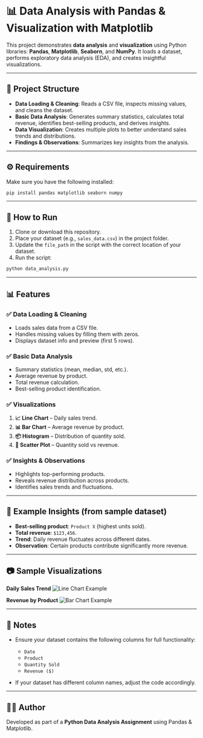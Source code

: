 

# 📊 Data Analysis with Pandas & Visualization with Matplotlib

This project demonstrates **data analysis** and **visualization** using Python libraries: **Pandas**, **Matplotlib**, **Seaborn**, and **NumPy**.
It loads a dataset, performs exploratory data analysis (EDA), and creates insightful visualizations.

---

## 📂 Project Structure

* **Data Loading & Cleaning**: Reads a CSV file, inspects missing values, and cleans the dataset.
* **Basic Data Analysis**: Generates summary statistics, calculates total revenue, identifies best-selling products, and derives insights.
* **Data Visualization**: Creates multiple plots to better understand sales trends and distributions.
* **Findings & Observations**: Summarizes key insights from the analysis.

---

## ⚙️ Requirements

Make sure you have the following installed:

```bash
pip install pandas matplotlib seaborn numpy
```

---

## 🚀 How to Run

1. Clone or download this repository.
2. Place your dataset (e.g., `sales_data.csv`) in the project folder.
3. Update the `file_path` in the script with the correct location of your dataset.
4. Run the script:

```bash
python data_analysis.py
```

---

## 📊 Features

### ✅ Data Loading & Cleaning

* Loads sales data from a CSV file.
* Handles missing values by filling them with zeros.
* Displays dataset info and preview (first 5 rows).

### ✅ Basic Data Analysis

* Summary statistics (mean, median, std, etc.).
* Average revenue by product.
* Total revenue calculation.
* Best-selling product identification.

### ✅ Visualizations

1. **📈 Line Chart** – Daily sales trend.
2. **📊 Bar Chart** – Average revenue by product.
3. **📦 Histogram** – Distribution of quantity sold.
4. **🔵 Scatter Plot** – Quantity sold vs revenue.

### ✅ Insights & Observations

* Highlights top-performing products.
* Reveals revenue distribution across products.
* Identifies sales trends and fluctuations.

---

## 📌 Example Insights (from sample dataset)

* **Best-selling product**: `Product X` (highest units sold).
* **Total revenue**: `$123,456`.
* **Trend**: Daily revenue fluctuates across different dates.
* **Observation**: Certain products contribute significantly more revenue.

---

## 📷 Sample Visualizations

**Daily Sales Trend**
![Line Chart Example](https://matplotlib.org/stable/_images/sphx_glr_lines_bars_and_markers_001.png)

**Revenue by Product**
![Bar Chart Example](https://matplotlib.org/stable/_images/sphx_glr_bar_001.png)

---

## 📝 Notes

* Ensure your dataset contains the following columns for full functionality:

  * `Date`
  * `Product`
  * `Quantity Sold`
  * `Revenue ($)`
* If your dataset has different column names, adjust the code accordingly.

---

## 👨‍💻 Author

Developed as part of a **Python Data Analysis Assignment** using Pandas & Matplotlib.


